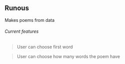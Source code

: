 ## Runous

Makes poems from data

###### Current features
> User can choose first word

> User can choose how many words the poem have
